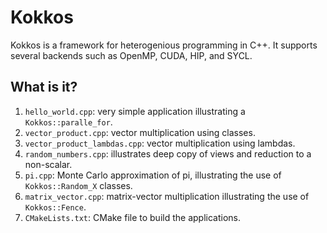 # Kokkos

Kokkos is a framework for heterogenious programming in C++. It supports
several backends such as OpenMP, CUDA, HIP, and SYCL.


## What is it?

1. `hello_world.cpp`: very simple application illustrating a
   `Kokkos::paralle_for`.
1. `vector_product.cpp`: vector multiplication using classes.
1. `vector_product_lambdas.cpp`: vector multiplication using lambdas.
1. `random_numbers.cpp`: illustrates deep copy of views and reduction
   to a non-scalar.
1. `pi.cpp`: Monte Carlo approximation of pi, illustrating the use of
   `Kokkos::Random_X` classes.
1. `matrix_vector.cpp`: matrix-vector multiplication illustrating the
   use of `Kokkos::Fence`.
1. `CMakeLists.txt`: CMake file to build the applications.
